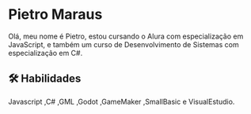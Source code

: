 # Pietro Maraus

Olá, meu nome é Pietro, estou cursando o Alura com especialização em JavaScript, e também um curso de Desenvolvimento de Sistemas com especialização em C#.


## 🛠 Habilidades
Javascript ,C# ,GML ,Godot ,GameMaker ,SmallBasic e VisualEstudio.

